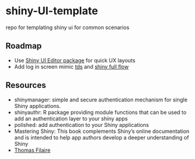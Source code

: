 # shiny-UI-template

repo for templating shiny ui for common scenarios

## Roadmap
 
  - Use [Shiny UI Editor package](https://rstudio.github.io/shinyuieditor/) for quick UX layouts
  - Add log in screen mimic [tds](https://towardsdatascience.com/r-shiny-authentication-incl-demo-app-a599b86c54f7) and  [shiny full flow](https://github.com/jienagu/Shiny_Full_Flow)
  
## Resources

   - shinymanager: simple and secure authentication mechanism for single Shiny applications.
   - shinyauthr: R package providing module functions that can be used to add an authentication layer to your shiny apps
   - polished: add authentication to your Shiny applications
   - Mastering Shiny: This book complements Shiny’s online documentation and is intended to help app authors develop a deeper understanding of Shiny
   - [Thomas Filaire](https://towardsdatascience.com/r-shiny-authentication-incl-demo-app-a599b86c54f7)


